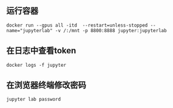 ## 运行容器
```
docker run --gpus all -itd  --restart=unless-stopped --name="jupyterlab" -v /:/mnt -p 8800:8888 jupyter:jupyterlab
```
## 在日志中查看token
```
docker logs -f jupyter
```
## 在浏览器终端修改密码
```
jupyter lab password
```